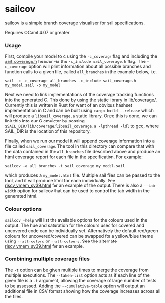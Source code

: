 sailcov
=======

sailcov is a simple branch coverage visualiser for sail specifications.

Requires OCaml 4.07 or greater

### Usage

First, compile your model to c using the `-c_coverage` flag and
including the [sail_coverage.h](../lib/sail_coverage.h) header via
the `-c_include sail_coverage.h` flag. The `-c_coverage`
option will print information about all possible branches and function
calls to a given file, called `all_branches` in the example below, i.e.

```
sail -c -c_coverage all_branches -c_include sail_coverage.h my_model.sail -o my_model
```

Next we need to link implementations of the coverage tracking
functions into the generated C. This done by using the static library
in [lib/coverage/](../lib/coverage/). Currently this is written in Rust
for want of an obvious hashset implementation in C and can be built
using `cargo build --release` which will produce a `libsail_coverage.a`
static library. Once this is done, we can link this into our C
emulator by passing `$SAIL_DIR/lib/coverage/libsail_coverage.a
-lpthread -ldl` to gcc, where SAIL_DIR is the location of this
repository.

Finally, when we run our model it will append coverage information
into a file called `sail_coverage`. The tool in this directory can
compare that with the data contained in the `all_branches` file
described above and produce an html coverage report for each file in
the specification. For example:

```
sailcov -a all_branches -t sail_coverage my_model.sail
```

which produces a `my_model.html` file. Multiple sail files can be
passed to the tool, and it will produce html for each
individually. See
[riscv_vmem_sv39.html](https://alasdair.github.io/riscv_vmem_sv39.html)
for an example of the output. There is also a `--tab-width` option for
sailcov that can be used to control the tab width in the generated
html.

### Colour options

`sailcov -help` will list the available options for the colours used in
the output. The hue and saturation for the colours used for covered
and uncovered code can be individually set. Alternatively the default
red/green colours for uncovered/covered can be swapped for a
yellow/blue theme using `--alt-colors` or `--alt-colours`. See the
alternate
[riscv_vmem_sv39.html](https://alasdair.github.io/alt_riscv_vmem_sv39.html)
for an example.

### Combining multiple coverage files

The `-t` option can be given multiple times to merge the coverage from
multiple executions.  The `--taken-list` option acts as if each line
of the given file is a `-t` argument, allowing the coverage of large
number of tests to be assessed.  Adding the `--cumulative-table`
option will output an additional file in CSV format showing how the
coverage increases across all the files.
